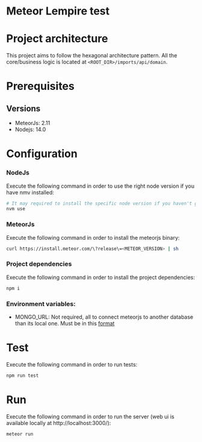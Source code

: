 # Meteor Lempire test

# Project architecture
This project aims to follow the hexagonal architecture pattern.
All the core/business logic is located at `<ROOT_DIR>/imports/api/domain`.

# Prerequisites
## Versions
- MeteorJs: 2.11
- Nodejs: 14.0

# Configuration
### NodeJs
Execute the following command in order to use the right node version if you have nmv installed:
```bash
# It may required to install the specific node version if you haven't got yet 
nvm use
```

### MeteorJs
Execute the following command in order to install the meteorjs binary:
```bash
curl https://install.meteor.com/\?release\=<METEOR_VERSION> | sh
```

### Project dependencies
Execute the following command in order to install the project dependencies:
```bash
npm i
```

### Environment variables:
- MONGO_URL: Not required, all to connect meteorjs to another database than its local one. Must be in this [format](https://www.mongodb.com/docs/manual/reference/connection-string/)

# Test
Execute the following command in order to run tests:
```bash
npm run test
```

# Run
Execute the following command in order to run the server (web ui is available locally at http://localhost:3000/):
```bash
meteor run
```